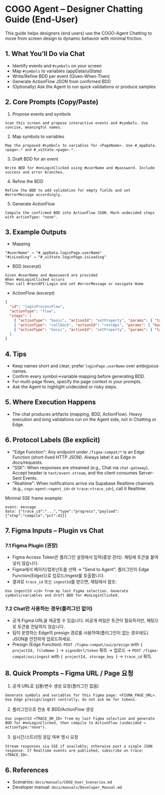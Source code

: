 # COGO Agent – Designer Chatting Guide (End-User)

This guide helps designers (end users) use the COGO-Agent Chatting to move from screen design to dynamic behavior with minimal friction.

## 1. What You’ll Do via Chat

- Identify events and `#symbols` on your screen
- Map `#symbols` to variables (appData/uiState)
- Write/Refine BDD per event (Given-When-Then)
- Generate ActionFlow JSON from confirmed BDD
- (Optionally) Ask the Agent to run quick validations or produce samples

## 2. Core Prompts (Copy/Paste)

1) Propose events and symbols
```
Scan this screen and propose interactive events and #symbols. Use concise, meaningful names.
```

2) Map symbols to variables
```
Map the proposed #symbols to variables for <PageName>. Use #_appData.<page>.* and #_uiState.<page>.*.
```

3) Draft BDD for an event
```
Write BDD for #onLoginClicked using #userName and #password. Include success and error branches.
```

4) Refine the BDD
```
Refine the BDD to add validation for empty fields and set #errorMessage accordingly.
```

5) Generate ActionFlow
```
Compile the confirmed BDD into ActionFlow JSON. Mark undecided steps with actionType: "none".
```

## 3. Example Outputs

- Mapping
```
"#userName" → "#_appData.loginPage.userName"
"#isLoading" → "#_uiState.loginPage.isLoading"
```

- BDD (excerpt)
```
Given #userName and #password are provided
When #onLoginClicked occurs
Then call #restAPI:Login and set #errorMessage or navigate Home
```

- ActionFlow (excerpt)
```json
{
  "id": "loginProcessFlow",
  "actionType": "flow",
  "steps": [
    { "actionType": "basic", "actionId": "setProperty", "params": { "target": "#isLoading", "value": true }},
    { "actionType": "callback", "actionId": "restApi", "params": { "baseUrl": "#_appData.api.base", "path": "/login", "method": "POST", "body": { "u": "#userName", "p": "#password" }, "saveTo": "#_appData.session.auth" }},
    { "actionType": "basic", "actionId": "setProperty", "params": { "target": "#isLoading", "value": false }}
  ]
}
```

## 4. Tips

- Keep names short and clear; prefer `loginPage.userName` over ambiguous names.
- Confirm every symbol→variable mapping before generating BDD.
- For multi-page flows, specify the page context in your prompts.
- Ask the Agent to highlight undecided or risky steps.

## 5. Where Execution Happens

- The chat produces artifacts (mapping, BDD, ActionFlow). Heavy execution and long validations run on the Agent side, not in Chatting or Edge.

## 6. Protocol Labels (Be explicit)

- "Edge Function": Any endpoint under `/figma-compat/*` is an Edge Function (short-lived HTTP JSON). Always label it as Edge in docs/requests.
- "SSE": When responses are streamed (e.g., Chat via `chat-gateway`), Accept header is `text/event-stream`, and the client consumes Server-Sent Events.
- "Realtime": When notifications arrive via Supabase Realtime channels (e.g., `cogo:agent:<agent_id>` or `trace:<trace_id>`), call it Realtime.

Minimal SSE frame example:
```
event: message
data: {"trace_id":"...","type":"progress","payload":{"step":"compile","pct":42}}

```

## 7. Figma Inputs – Plugin vs Chat

### 7.1 Figma Plugin (권장)
- Figma Access Token은 플러그인 설정에서 입력(중앙 관리). 채팅에 토큰을 붙여넣지 않습니다.
- Figma에서 페이지/컴포넌트를 선택 → "Send to Agent". 플러그인이 Edge Function(Edge)으로 업로드/ingest를 호출합니다.
- 결과로 `trace_id` 또는 `ingestId`를 받으면, 채팅에서 참조:
```
Use ingestId <id> from my last Figma selection. Generate symbols/variables and draft BDD for #onLoginClicked.
```

### 7.2 Chat만 사용하는 경우(플러그인 없이)
- 공개 Figma URL을 제공할 수 있습니다. 비공개 파일은 토큰이 필요하지만, 채팅으로 토큰을 전달하지 않습니다.
- 팀이 운영하는 Edge의 presign 경로를 사용하여(플러그인이 없는 경우에도) JSON을 안전하게 업로드하세요.
- Presign (Edge Function): `POST /figma-compat/uui/presign` with `{ projectId, fileName }` → `signedUrl/token` 획득 → 업로드 → `POST /figma-compat/uui/ingest` with `{ projectId, storage_key }` → `trace_id` 획득.

## 8. Quick Prompts – Figma URL / Page 요청

1) 공개 URL로 심볼/변수 생성 요청(플러그인 없음)
```
Generate symbols and variables for this Figma page: <FIGMA_PAGE_URL>.
Use Edge presign/ingest centrally; do not ask me for tokens.
```

2) 플러그인으로 전송 후 BDD/ActionFlow 생성
```
Use ingestId <TRACE_OR_ID> from my last Figma selection and generate BDD for #onLoginClicked, then compile to ActionFlow (undecided → actionType:"none").
```

3) 실시간/스트리밍 응답 여부 명시 요청
```
Stream responses via SSE if available; otherwise post a single JSON response. If Realtime events are published, subscribe on trace:<TRACE_ID>.
```

## 6. References

- Scenarios: `docs/manuals/COGO_User_Scenarios.md`
- Developer manual: `docs/manuals/Developer_Manual.md`

